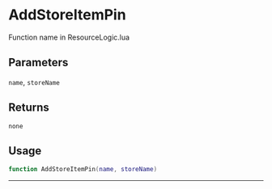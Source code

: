 # AddStoreItemPin
Function name in ResourceLogic.lua
## Parameters
`name`, `storeName`
## Returns
`none`
## Usage
```lua
function AddStoreItemPin(name, storeName)
```
---
